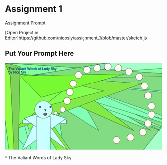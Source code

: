 # Assignment 1

[Assignment Prompt](prompt.md)

[Open Project in Editor]https://github.com/nicosiy/assignment_1/blob/master/sketch.js

## Put Your Prompt Here

![Output](output.png)

^ The Valiant Words of Lady Sky
